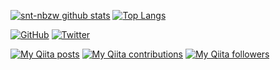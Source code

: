 [![snt-nbzw github stats](https://github-readme-stats.vercel.app/api?username=snt-nbzw&show_icons=true)](https://github.com/snt-nbzw)
[![Top Langs](https://github-readme-stats.vercel.app/api/top-langs/?username=snt-nbzw)](https://github.com/snt-nbzw)

[![GitHub](https://img.shields.io/github/followers/snt-nbzw?style=social)](https://github.com/snt-nbzw)
[![Twitter](https://img.shields.io/twitter/follow/shuntigeeer?style=social)](https://twitter.com/shuntigeeer)

[![My Qiita posts](https://qiita-badge.apiapi.app/s/shuntiger/posts.svg)](http://qiita.com/shuntiger)
[![My Qiita contributions](https://qiita-badge.apiapi.app/s/shuntiger/contributions.svg)](http://qiita.com/shuntiger)
[![My Qiita followers](https://qiita-badge.apiapi.app/s/shuntiger/followers.svg)](http://qiita.com/shuntiger)

<!--
**snt-nbzw/snt-nbzw** is a ✨ _special_ ✨ repository because its `README.md` (this file) appears on your GitHub profile.

Here are some ideas to get you started:

- 🔭 I’m currently working on ...
- 🌱 I’m currently learning ...
- 👯 I’m looking to collaborate on ...
- 🤔 I’m looking for help with ...
- 💬 Ask me about ...
- 📫 How to reach me: ...
- 😄 Pronouns: ...
- ⚡ Fun fact: ...
-->
